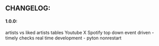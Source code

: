 



## CHANGELOG:

#### 1.0.0:
artists vs liked artists tables
Youtube X Spotify
top down event driven - timely checks
real time development - pyton nonrestart